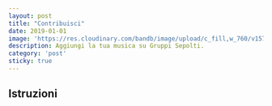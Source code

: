 ```yaml
---
layout: post
title: "Contribuisci"
date: 2019-01-01
image: 'https://res.cloudinary.com/bandb/image/upload/c_fill,w_760/v1570300231/logo.jpg'
description: Aggiungi la tua musica su Gruppi Sepolti.
category: 'post'
sticky: true
---
```


## Istruzioni




